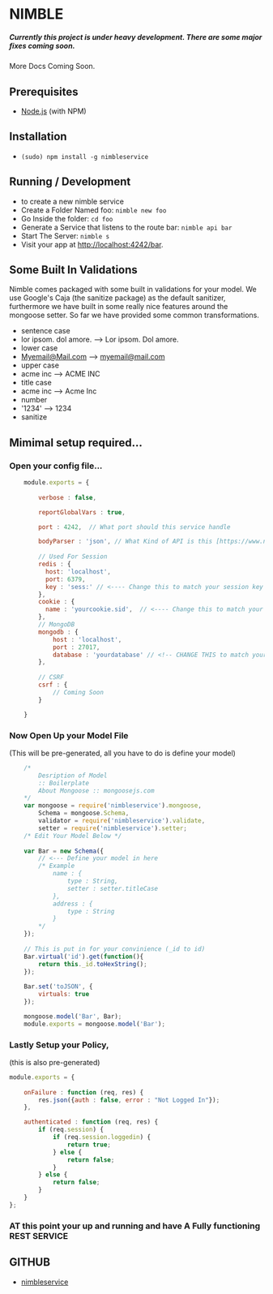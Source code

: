 
# NIMBLE
##### Currently this project is under heavy development. There are some major fixes coming soon.
More Docs Coming Soon.

## Prerequisites
* [Node.js](http://nodejs.org/) (with NPM)

## Installation

* `(sudo) npm install -g nimbleservice`

## Running / Development

*  to create a new nimble service 
 * Create a Folder Named foo: `nimble new foo`
 * Go Inside the folder: `cd foo`
 * Generate a Service that listens to the route bar: `nimble api bar`
 * Start The Server: `nimble s`
* Visit your app at [http://localhost:4242/bar](http://localhost:4242/bar).

## Some Built In Validations
Nimble comes packaged with some built in validations for your model. We use Google's Caja (the sanitize package) as the default sanitizer, furthermore we have built in some really nice features around the mongoose setter. So far we have provided some common transformations.
* sentence case
 * lor ipsom. dol amore. --> Lor ipsom. Dol amore. 
* lower case
 * Myemail@Mail.com --> myemail@mail.com
* upper case
 * acme inc --> ACME INC
* title case
 * acme inc --> Acme Inc
* number
 * '1234' --> 1234 
* sanitize

## Mimimal setup required...
### Open your config file...
```js
    module.exports = {
    
        verbose : false,

        reportGlobalVars : true,

        port : 4242,  // What port should this service handle

        bodyParser : 'json', // What Kind of API is this [https://www.npmjs.com/package/body-parser]
        
        // Used For Session
        redis : {
          host: 'localhost',
          port: 6379,
          key : 'sess:' // <---- Change this to match your session key in redis
        },
        cookie : {
          name : 'yourcookie.sid',  // <---- Change this to match your cookie name
        },
        // MongoDB
        mongodb : {
            host : 'localhost',
            port : 27017,
            database : 'yourdatabase' // <!-- CHANGE THIS to match your database
        },
        
        // CSRF
        csrf : {
            // Coming Soon
        }

    }
```

### Now Open Up your Model File 
(This will be pre-generated, all you have to do is define your model)

```js
    /*
        Desription of Model
        :: Boilerplate
        About Mongoose :: mongoosejs.com
    */
    var mongoose = require('nimbleservice').mongoose,
        Schema = mongoose.Schema,
        validator = require('nimbleservice').validate,
        setter = require('nimbleservice').setter;
    /* Edit Your Model Below */
    
    var Bar = new Schema({
        // <--- Define your model in here
        /* Example
            name : {
                type : String,
                setter : setter.titleCase
            },
            address : {
                type : String
            }
        */
    });
    
    // This is put in for your convinience (_id to id)
    Bar.virtual('id').get(function(){
        return this._id.toHexString();
    });
    
    Bar.set('toJSON', {
        virtuals: true
    });

    mongoose.model('Bar', Bar);
    module.exports = mongoose.model('Bar');
```

### Lastly Setup your Policy,
(this is also pre-generated)
```js
module.exports = {
    
    onFailure : function (req, res) {
        res.json({auth : false, error : "Not Logged In"});
    },

    authenticated : function (req, res) {
        if (req.session) {
            if (req.session.loggedin) {
                return true;
            } else {
                return false;
            }
        } else {
            return false;
        }
    }
};
```


### AT this point your up and running and have A Fully functioning REST SERVICE




## GITHUB
* [nimbleservice](http://github.com/charliemitchell/mikros) 